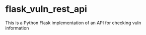 # flask_vuln_rest_api
This is a Python Flask implementation of an API for checking vuln information
